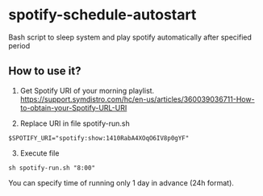 # spotify-schedule-autostart
Bash script to sleep system and play spotify automatically after specified period


## How to use it?

1. Get Spotify URI of your morning playlist.
https://support.symdistro.com/hc/en-us/articles/360039036711-How-to-obtain-your-Spotify-URL-URI

2. Replace URI in file spotify-run.sh
```
$SPOTIFY_URI="spotify:show:1410RabA4XOqO6IV8p0gYF"
```

3. Execute file
```
sh spotify-run.sh "8:00"
```

You can specify time of running only 1 day in advance (24h format).
